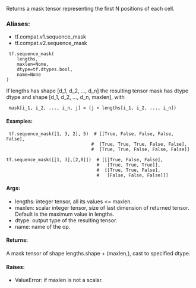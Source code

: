 Returns a mask tensor representing the first N positions of each cell.
### Aliases:
- tf.compat.v1.sequence_mask
- tf.compat.v2.sequence_mask

```
 tf.sequence_mask(
    lengths,
    maxlen=None,
    dtype=tf.dtypes.bool,
    name=None
)
```
If lengths has shape [d_1, d_2, ..., d_n] the resulting tensor mask has dtype dtype and shape [d_1, d_2, ..., d_n, maxlen], with

```
 mask[i_1, i_2, ..., i_n, j] = (j < lengths[i_1, i_2, ..., i_n])
```
#### Examples:

```
 tf.sequence_mask([1, 3, 2], 5)  # [[True, False, False, False, False],
                                #  [True, True, True, False, False],
                                #  [True, True, False, False, False]]

tf.sequence_mask([[1, 3],[2,0]])  # [[[True, False, False],
                                  #   [True, True, True]],
                                  #  [[True, True, False],
                                  #   [False, False, False]]]
```
#### Args:
- lengths: integer tensor, all its values <= maxlen.
- maxlen: scalar integer tensor, size of last dimension of returned tensor. Default is the maximum value in lengths.
- dtype: output type of the resulting tensor.
- name: name of the op.
#### Returns:
A mask tensor of shape lengths.shape + (maxlen,), cast to specified dtype.
#### Raises:
- ValueError: if maxlen is not a scalar.
